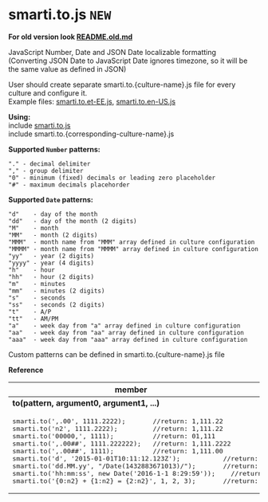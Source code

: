 # smarti.to.js `NEW`

<b>For old version look [README.old.md](https://github.com/onitecsoft/smarti.to.js/blob/master/README.old.md)</b>

JavaScript Number, Date and JSON Date localizable formatting  
(Converting JSON Date to JavaScript Date ignores timezone, so it will be the same value as defined in JSON)

User should create separate smarti.to.{culture-name}.js file for every culture and configure it.  
Example files: [smarti.to.et-EE.js](https://raw.githubusercontent.com/onitecsoft/smarti.to.js/master/src/smarti.to.et-EE.js), [smarti.to.en-US.js](https://raw.githubusercontent.com/onitecsoft/smarti.to.js/master/src/smarti.to.en-US.js)

<b>Using:</b>  
include [smarti.to.js](https://raw.githubusercontent.com/onitecsoft/smarti.to.js/master/src/smarti.to.js)   
include smarti.to.{corresponding-culture-name}.js

<b>Supported `Number` patterns:</b>
```
"." - decimal delimiter  
"," - group delimiter  
"0" - minimum (fixed) decimals or leading zero placeholder  
"#" - maximum decimals placehorder
```

<b>Supported `Date` patterns:</b>
```
"d"    - day of the month  
"dd"   - day of the month (2 digits)  
"M"    - month  
"MM"   - month (2 digits)  
"MMM"  - month name from "MMM" array defined in culture configuration  
"MMMM" - month name from "MMMM" array defined in culture configuration  
"yy"   - year (2 digits)  
"yyyy" - year (4 digits)  
"h"    - hour  
"hh"   - hour (2 digits)  
"m"    - minutes  
"mm"   - minutes (2 digits)  
"s"    - seconds  
"ss"   - seconds (2 digits)  
"t"    - A/P  
"tt"   - AM/PM  
"a"    - week day from "a" array defined in culture configuration  
"aa"   - week day from "aa" array defined in culture configuration  
"aaa"  - week day from "aaa" array defined in culture configuration  
```

Custom patterns can be defined in smarti.to.{culture-name}.js file

<b>Reference</b>

<table>
  <thead>
    <tr>
      <th>member</th>
      <th>description</th>
    </tr>
  </thead>
  <tr>
    <td><b>to(pattern, argument0, argument1, ...)</b></td>
    <td></td>
  </tr>
  <tr>
    <td colspan="2">
<pre lang="javascript">
smarti.to(',.00', 1111.2222);		//return: 1,111.22
smarti.to('n2', 1111.2222);		    //return: 1,111.22
smarti.to('00000,', 1111);			//return: 01,111
smarti.to(',.00##', 1111.222222);	//return: 1,111.2222
smarti.to(',.00##', 1111);			//return: 1,111.00
smarti.to('d', '2015-01-01T10:11:12.123Z');			  //return: 1/1/2015
smarti.to('dd.MM.yy', "/Date(1432883671013)/");		  //return: 29.05.15
smarti.to('hh:mm:ss', new Date('2016-1-1 8:29:59'));	//return: 08:29:59
smarti.to('{0:n2} + {1:n2} = {2:n2}', 1, 2, 3);		  //return: 1.00 + 2.00 = 3.00
</pre>
    </td>
  </tr>
</table>
